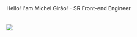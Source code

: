  <div> Hello! I'am Michel Girão!
- SR Front-end Engineer <br>

 
  <a href="https://github.com/michelsales">

</div>
  <div style="display: inline_block"><br>
 
</div>
  <br>
  <div>
  </a>
  <a href="https://www.linkedin.com/in/michelsalessg/" target="_blank"><img src="https://img.shields.io/badge/-LinkedIn-%230077B5?style=for-the-badge&logo=linkedin&logoColor=white" target="_blank"></a> 
 
